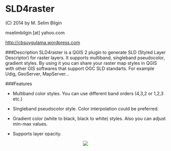 SLD4raster
==========


(C) 2014 by M. Selim Bilgin

mselimbilgin [at] yahoo.com

http://cbsuygulama.wordpress.com



###Description
SLD4raster is a QGIS 2 plugin to generate SLD (Styled Layer Descriptor) for raster layers. It supports multiband, singleband pseudocolor, gradient styles. By using it you can share your raster map styles in QGIS with other GIS softwares that support OGC SLD standarts. For example Udig, GeoServer, MapServer…



###Features
   
   - Multiband color styles. You can use different band orders (4,3,2 or 1,2,3 etc.)

   - Singleband pseudocolor style. Color interpolation could be preferred.

   - Gradient color (white to black, black to white) styles. Also you can adjust min-max values.

   - Supports layer opacity.
   

<p align="center">
  <img src="https://lh6.googleusercontent.com/-cYIiu0gPIkU/UvFmu9A5mEI/AAAAAAAAAQU/yOguDncemRU/w294-h552-no/1.png"/>
</p>
